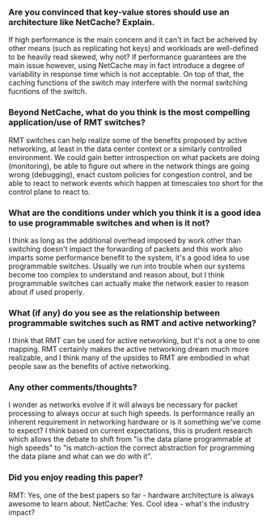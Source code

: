 ### Are you convinced that key-value stores should use an architecture like NetCache? Explain.

If high performance is the main concern and it can't in fact be acheived by other means (such as replicating hot keys) and workloads are well-defined to be heavily read skewed, why not? If performance guarantees are the main issue however, using NetCache may in fact introduce a degree of variability in response time which is not acceptable. On top of that, the caching functions of the switch may interfere with the normal switching fucntions of the switch.

### Beyond NetCache, what do you think is the most compelling application/use of RMT switches?

RMT switches can help realize some of the benefits proposed by active networking, at least in the data center context or a similarly controlled environment. We could gain better introspection on what packets are doing (monitoring), be able to figure out where in the network things are going wrong (debugging), enact custom policies for congestion control, and be able to react to network events which happen at timescales too short for the control plane to react to.

### What are the conditions under which you think it is a good idea to use programmable switches and when is it not?

I think as long as the additional overhead imposed by work other than switching doesn't impact the forwarding of packets and this work also imparts some performance benefit to the system, it's a good idea to use programmable switches. Usually we run into trouble when our systems become too complex to understand and reason about, but I think programmable switches can actually make the network easier to reason about if used properly.

### What (if any) do you see as the relationship between programmable switches such as RMT and active networking?

I think that RMT can be used for active networking, but it's not a one to one mapping. RMT certainly makes the active networking dream much more realizable, and I think many of the upsides to RMT are embodied in what people saw as the benefits of active networking.

### Any other comments/thoughts?

I wonder as networks evolve if it will always be necessary for packet processing to always occur at such high speeds. Is performance really an inherent requirement in networking hardware or is it something we've come to expect? I think based on current expectations, this is prudent research which allows the debate to shift from "is the data plane programmable at high speeds" to "is match-action the correct abstraction for programming the data plane and what can we do with it".

### Did you enjoy reading this paper?

RMT: Yes, one of the best papers so far - hardware architecture is always awesome to learn about.
NetCache: Yes. Cool idea - what's the industry impact?